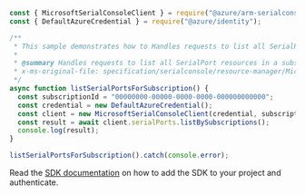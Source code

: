 ```javascript
const { MicrosoftSerialConsoleClient } = require("@azure/arm-serialconsole");
const { DefaultAzureCredential } = require("@azure/identity");

/**
 * This sample demonstrates how to Handles requests to list all SerialPort resources in a subscription.
 *
 * @summary Handles requests to list all SerialPort resources in a subscription.
 * x-ms-original-file: specification/serialconsole/resource-manager/Microsoft.SerialConsole/stable/2018-05-01/examples/ListSerialPortSubscription.json
 */
async function listSerialPortsForSubscription() {
  const subscriptionId = "00000000-00000-0000-0000-000000000000";
  const credential = new DefaultAzureCredential();
  const client = new MicrosoftSerialConsoleClient(credential, subscriptionId);
  const result = await client.serialPorts.listBySubscriptions();
  console.log(result);
}

listSerialPortsForSubscription().catch(console.error);
```

Read the [SDK documentation](https://github.com/Azure/azure-sdk-for-js/blob/%40azure%2Farm-serialconsole_2.0.1/sdk/serialconsole/arm-serialconsole/README.md) on how to add the SDK to your project and authenticate.
